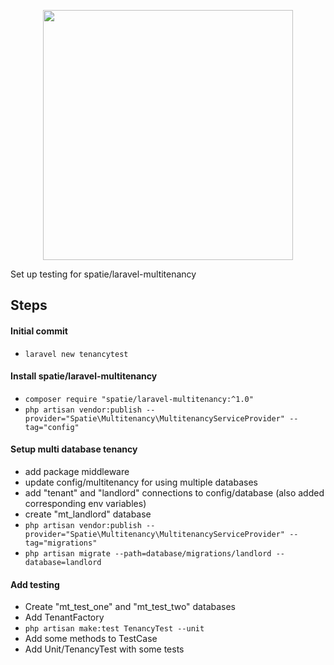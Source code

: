 <p align="center"><img src="https://res.cloudinary.com/dtfbvvkyp/image/upload/v1566331377/laravel-logolockup-cmyk-red.svg" width="400"></p>

Set up testing for spatie/laravel-multitenancy

## Steps

#### Initial commit
- `laravel new tenancytest`

#### Install spatie/laravel-multitenancy
- `composer require "spatie/laravel-multitenancy:^1.0"`
- `php artisan vendor:publish --provider="Spatie\Multitenancy\MultitenancyServiceProvider" --tag="config"`

#### Setup multi database tenancy
- add package middleware
- update config/multitenancy for using multiple databases
- add "tenant" and "landlord" connections to config/database (also added corresponding env variables)
- create "mt_landlord" database
- `php artisan vendor:publish --provider="Spatie\Multitenancy\MultitenancyServiceProvider" --tag="migrations"`
- `php artisan migrate --path=database/migrations/landlord --database=landlord`

#### Add testing
- Create "mt_test_one" and "mt_test_two" databases
- Add TenantFactory
- `php artisan make:test TenancyTest --unit`
- Add some methods to TestCase
- Add Unit/TenancyTest with some tests
